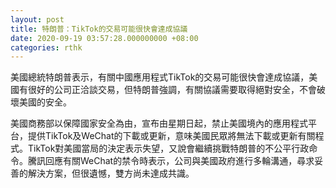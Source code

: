 ```yaml
---
layout: post
title: 特朗普：TikTok的交易可能很快會達成協議
date: 2020-09-19 03:57:28.000000000 +08:00
categories: rthk
---
```


美國總統特朗普表示，有關中國應用程式TikTok的交易可能很快會達成協議，美國有很好的公司正洽談交易，但特朗普強調，有關協議需要取得絕對安全，不會破壞美國的安全。

美國商務部以保障國家安全為由，宣布由星期日起，禁止美國境內的應用程式平台，提供TikTok及WeChat的下載或更新，意味美國民眾將無法下載或更新有關程式。TikTok對美國當局的決定表示失望，又說會繼續挑戰特朗普的不公平行政命令。騰訊回應有關WeChat的禁令時表示，公司與美國政府進行多輪溝通，尋求妥善的解決方案，但很遺憾，雙方尚未達成共識。
